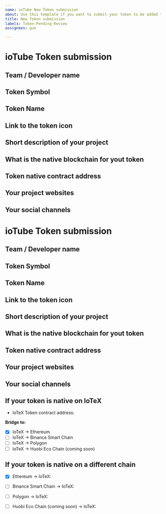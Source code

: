```yaml
---
name: ioTube New Token submission
about: Use this template if you want to submit your token to be added to ioTube
title: New Token submission
labels: Token-Pending-Review
assignees: guo

---
```


# ioTube Token submission

<!--
## Introduction

ioTube is a two-way, multi-asset, cross-chain protocol bridging IoTeX 
to other blockchains such as Ethereum, Binance Smart Chain, Polygon, and others. 
Anyone can submit their token to be added to ioTube: if you deployed a token 
on IoTeX, you can make your dApp cross-chain and reach the audience of other 
popular chains. Likewise, if you have deployed your token on Ethereum or any 
blockchain other than IoTeX, thanks to ioTube you can extend your dApp to the 
IoTeX ecosystem, taking advantage of the 5-second tx confirmations, ultra-low fees,
and access other unique IoTeX features like real-world IoT data oracles, etc..

## Guidelines for tokens
We will only take into consideration projects that show clear signs of activity: 
either traffic on the network, activity on GitHub, or community buzz.

- The icon should be small, square, but high resolution, ideally a vector/svg.
- Make sure your website includes a detailed explanation of project and the token contract address.
- No Profanity in token name, token description, etc.

Please fill the data below for us to review your submission and reach out to you 
for more information.
-->
## Team / Developer name

## Token Symbol

## Token Name

## Link to the token icon

## Short description of your project

## What is the native blockchain for yout token

## Token native contract address

## Your project websites

## Your social channels

# ioTube Token submission

<!--
## Introduction

ioTube is a two-way, multi-asset, cross-chain protocol bridging IoTeX 
to other blockchains such as Ethereum, Binance Smart Chain, Polygon, and others. 
Anyone can submit their token to be added to ioTube: if you deployed a token 
on IoTeX, you can make your dApp cross-chain and reach the audience of other 
popular chains. Likewise, if you have deployed your token on Ethereum or any 
blockchain other than IoTeX, thanks to ioTube you can extend your dApp to the 
IoTeX ecosystem, taking advantage of the 5-second tx confirmations, ultra-low fees,
and access other unique IoTeX features like real-world IoT data oracles, etc..

## Guidelines for tokens
We will only take into consideration projects that show clear signs of activity: 
either traffic on the network, activity on GitHub, or community buzz.

- The icon should be small, square, but high resolution, ideally a vector/svg.
- Make sure your website includes a detailed explanation of project and the token contract address.
- No Profanity in token name, token description, etc.

Please fill the data below for us to review your submission and reach out to you 
for more information.
-->
## Team / Developer name

## Token Symbol

## Token Name

## Link to the token icon

## Short description of your project

## What is the native blockchain for yout token

## Token native contract address

## Your project websites

## Your social channels

## If your token is native on IoTeX
<!-- If your token is not native on IoTeX, please skip this section and move to the next one. -->

<!-- Set your token contract address on the IoTeX blockchain -->
- IoTeX Token contract address: <contract address>

<!-- Select which chains you want to bridge to -->
**Bridge to:**
* [x] IoTeX → Ethereum
* [ ] IoTeX → Binance Smart Chain
* [ ] IoTeX → Polygon
* [ ] IoTeX → Huobi Eco Chain (coming soon)

## If your token is native on a different chain
<!-- Please select the tokens you want to bridge to IoTeX, along with the contract address for each one -->

* [x] Ethereum → IoTeX: <token contract address on Ethereum>
* [ ] Binance Smart Chain → IoTeX: <token contract address on BSC>
* [ ] Polygon → IoTeX: <token contract address on Polygon>
* [ ] Huobi Eco Chain (coming soon) → IoTeX: <token contract address on HEC> 

